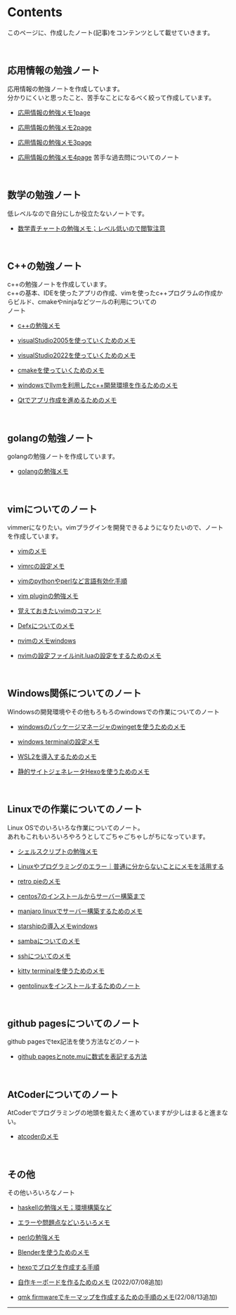 # Contents

このページに、作成したノート(記事)をコンテンツとして載せていきます。  

<br />

## 応用情報の勉強ノート

応用情報の勉強ノートを作成しています。  
分かりにくいと思ったこと、苦手なことになるべく絞って作成しています。

- [応用情報の勉強メモ1page](ouyoujouhou1.md)

- [応用情報の勉強メモ2page](ouyoujouhou2.md)

- [応用情報の勉強メモ3page](ouyoujouhou3.md)

- [応用情報の勉強メモ4page](ouyoujouhou4.md) 苦手な過去問についてのノート

<br />

## 数学の勉強ノート

低レベルなので自分にしか役立たないノートです。

- [数学青チャートの勉強メモ；レベル低いので閲覧注意](suugaku.md)

<br />

## C++の勉強ノート

c++の勉強ノートを作成しています。  
c++の基本、IDEを使ったアプリの作成、vimを使ったc++プログラムの作成からビルド、cmakeやninjaなどツールの利用についての  
ノート

- [c++の勉強メモ](cpp.md)

- [visualStudio2005を使っていくためのメモ](visualstudio2005.md)

- [visualStudio2022を使っていくためのメモ](visualstudio2022.md)

- [cmakeを使っていくためのメモ](cmake.md)

- [windowsでllvmを利用したc++開発環境を作るためのメモ](llvm.md)

- [Qtでアプリ作成を進めるためのメモ](qt.md)

<br />

## golangの勉強ノート

golangの勉強ノートを作成しています。

- [golangの勉強メモ](golang.md)

<br />

## vimについてのノート

vimmerになりたい。vimプラグインを開発できるようになりたいので、ノートを作成しています。

- [vimのメモ](vimmemo.md)

- [vimrcの設定メモ](vimrc.md)

- [vimのpythonやperlなど言語有効化手順](viminterface.md)

- [vim pluginの勉強メモ](vimpluginmemo.md)

- [覚えておきたいvimのコマンド](vimcmd.md)

- [Defxについてのメモ](defxmemo.md)

- [nvimのメモwindows](nvim.md)

- [nvimの設定ファイルinit.luaの設定をするためのメモ](initlua.md)

<br />

## Windows関係についてのノート

Windowsの開発環境やその他もろもろのwindowsでの作業についてのノート

- [windowsのパッケージマネージャのwingetを使うためのメモ](winget.md)

- [windows terminalの設定メモ](winterminal.md)

- [WSL2を導入するためのメモ](wsl2.md)

- [静的サイトジェネレータHexoを使うためのメモ](hexodeblog.md)

<br />

## Linuxでの作業についてのノート

Linux OSでのいろいろな作業についてのノート。  
あれもこれもいろいろやろうとしてごちゃごちゃしがちになっています。

- [シェルスクリプトの勉強メモ](shellscript.md)

- [Linuxやプログラミングのエラー｜普通に分からないことにメモを活用する](howtomemo.md)

- [retro pieのメモ](retropie.md)

- [centos7のインストールからサーバー構築まで](centos7.md)

- [manjaro linuxでサーバー構築するためのメモ](linuxserver.md)

- [starshipの導入メモwindows](starship.md)

- [sambaについてのメモ](samba.md)

- [sshについてのメモ](ssh.md)

- [kitty terminalを使うためのメモ](kitty.md)

- [gentolinuxをインストールするためのノート](gentoolinux.md)

<br />

## github pagesについてのノート

github pagesでtex記法を使う方法などのノート

- [github pagesとnote.muに数式を表記する方法](texdesuushiki.md)

<br />

## AtCoderについてのノート

AtCoderでプログラミングの地頭を鍛えたく進めていますが少しはまると進まない。  

- [atcoderのメモ](atcoder.md)

<br />

## その他

その他いろいろなノート

- [haskellの勉強メモ；環境構築など](haskell.md)

- [エラーや問題点などいろいろメモ](iroiromemo.md)

- [perlの勉強メモ](perlstudy.md)

- [Blenderを使うためのメモ](blender.md)

- [hexoでブログを作成する手順](hexodeblog.md)

- [自作キーボードを作るためのメモ](keyboardmake.md) (2022/07/08追加)

- [qmk firmwareでキーマップを作成するための手順のメモ](qmkfirmware.md)(22/08/13追加)

---





















